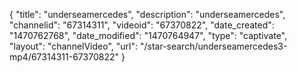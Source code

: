 {
    "title": "underseamercedes",
    "description": "underseamercedes",
    "channelid": "67314311",
    "videoid": "67370822",
    "date_created": "1470762768",
    "date_modified": "1470764947",
    "type": "captivate",
    "layout": "channelVideo",
    "url": "\/star-search\/underseamercedes3-mp4\/67314311-67370822"
}